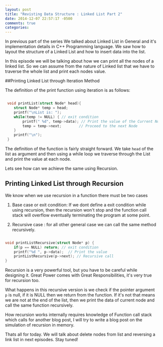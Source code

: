 ```yaml
---
layout: post
title: "Revisting Data Structure : Linked List Part 2"
date: 2014-12-07 22:57:17 -0500
comments: true
categories: 
---
```

 In previous part of the series We talked about Linked List in General and it's implementation details in C++ Programming language. We saw how to layout the structure of a Linked List and how to insert data into the list.

 In this episode we will be talking about how we can print all the nodes of a linked list. So we can assume from the nature of Linked list that we have to traverse the whole list and print each nodes value.

 ##Printing Linked List through Iteration Method

 The definition of the print function using iteration is as follows:

``` cpp printList function

 void printList(struct Node* head){
    struct Node* temp = head;
    printf("\nList is: ");
    while(temp != NULL) { // exit condition
        printf(" %d", temp->data); // Print the value of the Current Node
        temp = temp->next;        // Proceed to the next Node
    }
    printf("\n");
 }

```

The definition of the function is fairly straight forward. We take ```head``` of the list as argument and then using a while loop we traverse through the List and print the value at each node.

Lets see how can we achieve the same using Recursion.

## Printing Linked List through Recursion

We know when we use recursion in a function there must be two cases

1. Base case or exit condition: If we dont define a exit condition while using recursion, then the recursion won't stop and the function call stack will overflow eventually terminating the program at some point.

2. Recursive case : for all other general case we can call the same method recursively.

``` cpp printListRecursive function

void printListRecursive(struct Node* p) {
    if(p == NULL) return; // exit condition
    printf("%d ", p->data);  // Print the value
    printListRecursive(p->next); // Recursive call
}

```

Recursion is a very powerful tool, but you have to be careful while designing it. Great Power comes with Great Responsibilities, it's very true for recursion too.

What happens in this recursive version is we check if the pointer argument ```p``` is null, if it is NULL then we return from the function. If it's not that means we are not at the end of the list, then we print the data of current node and call the same function recursively.

 How recursion works internally requires knowledge of Function call stack which calls for another blog post, I will try to write a blog post on the simulation of recursion in memory.

 Thats all for today. We will talk about delete nodes from list and reversing a link list in next episodes. Stay tuned!

